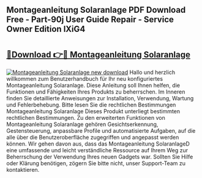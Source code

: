 ## Montageanleitung Solaranlage PDF Download Free - Part-90j User Guide Repair - Service Owner Edition lXiG4

# <h2><a href="http://df6gn4.blite.top/?on=Montageanleitung+Solaranlage">🔗Download 👉🔴 Montageanleitung Solaranlage</a></h2>

[![Montageanleitung Solaranlage new download](https://i.imgur.com/lujVjoI.png)](http://df6gn4.blite.top/?on=Montageanleitung+Solaranlage)
Hallo und herzlich willkommen zum Benutzerhandbuch für Ihr neu konfiguriertes Montageanleitung Solaranlage. Diese Anleitung soll Ihnen helfen, die Funktionen und Fähigkeiten Ihres Produkts zu beherrschen. Im Inneren finden Sie detaillierte Anweisungen zur Installation, Verwendung, Wartung und Fehlerbehebung. Bitte lesen Sie die rechtlichen Bestimmungen Montageanleitung Solaranlage Dieses Produkt unterliegt bestimmten rechtlichen Bestimmungen. Zu den erweiterten Funktionen von Montageanleitung Solaranlage gehören Gesichtserkennung, Gestensteuerung, anpassbare Profile und automatisierte Aufgaben, auf die alle über die Benutzeroberfläche zugegriffen und angepasst werden können. Wir gehen davon aus, dass das Montageanleitung SolaranlageD eine umfassende und leicht verständliche Ressource auf Ihrem Weg zur Beherrschung der Verwendung Ihres neuen Gadgets war. Sollten Sie Hilfe oder Klärung benötigen, zögern Sie bitte nicht, unser Support-Team zu kontaktieren.
